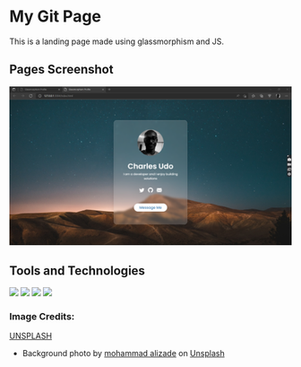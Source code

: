 # My Git Page
This is a landing page made using glassmorphism and JS.

## Pages Screenshot
<img src="https://github.com/Charlesu49/charlesu49.github.io/blob/main/images/screenshot.png" alt="screenshot">


## Tools and Technologies
<img src="https://img.shields.io/badge/-HTML5-E34F26?logo=html5&logoColor=white&logoWidth=30"></img>
<img src="https://img.shields.io/badge/-CSS3-1572B6?logo=css3&logoColor=white&logoWidth=30"></img>
<img src="https://img.shields.io/badge/-JavaScript-F7DF1E?logo=javascript&logoColor=black&logoWidth=30"></img>
<img src="https://img.shields.io/badge/-VS%20Code-007ACC?logo=visual-studio-code&logoColor=white&logoWidth=30"></img>



### Image Credits: 
[UNSPLASH](https://www.unsplash.com)
- Background photo by <a href="https://unsplash.com/@mohamadaz?utm_source=unsplash&utm_medium=referral&utm_content=creditCopyText">mohammad alizade</a> on <a href="https://unsplash.com/s/photos/vector-background-landscape?utm_source=unsplash&utm_medium=referral&utm_content=creditCopyText">Unsplash</a>

